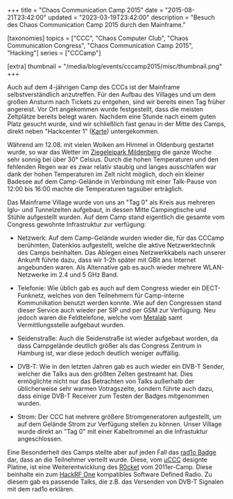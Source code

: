 +++
title = "Chaos Communication Camp 2015"
date = "2015-08-21T23:42:00"
updated = "2023-03-19T23:42:00"
description = "Besuch des Chaos Communication Camp 2015 durch den Mainframe."

[taxonomies]
topics = ["CCC", "Chaos Computer Club", "Chaos Communication Congress", "Chaos Communication Camp 2015", "Hacking"]
series =  ["CCCamp"]

[extra]
thumbnail = "/media/blog/events/cccamp2015/misc/thumbnail.png"
+++

Auch auf dem 4-jährigen Camp des CCCs ist der Mainframe selbstverständlich
anzutreffen. Für den Aufbau des Villages und um dem großen Ansturm nach Tickets
zu entgehen, sind wir bereits einen Tag früher angereist. Vor Ort angekommen
wurde festgestellt, dass die meisten Zeltplätze bereits belegt waren. Nachdem
eine Stunde nach einem guten Platz gesucht wurde, sind wir schließlich fast
genau in der Mitte des Camps, direkt neben "Hackcenter 1" ([Karte](/media/blog/events/cccamp2015/misc/map.pdf))
untergekommen.

Während am 12.08. mit vielen Wolken am Himmel in Oldenburg gestartet wurde, so
war das Wetter im [Ziegeleipark Mildenberg](http://www.ziegeleipark.de/) die ganze Woche sehr sonnig bei über 30°
Celsius. Durch die
hohen Temperaturen und den fehlenden Regen war es zwar relativ staubig und
langes ausschlafen war dank der hohen Temperaturen im Zelt nicht möglich, doch
ein kleiner Badesee auf dem Camp-Gelände in Verbindung mit einer Talk-Pause von
12:00 bis 16:00 machte die Temperaturen tagsüber erträglich.

Das Mainframe Village wurde von uns an "Tag 0" als Kreis aus mehreren Iglu-
und Tunnelzelten aufgebaut, in dessen Mitte Campingtische und Stühle
aufgestellt wurden. Auf dem Camp stand eigentlich die gesamte vom Congress
gewohnte Infrastruktur zur verfügung:

* Netzwerk: Auf dem Camp-Gelände wurden wieder die, für das CCCamp berühmten,
  Datenklos aufgestellt, welche die aktive Netzwerktechnik des Camps beinhalten.
  Das Ablegen eines Netzwerkkabels nach unserer Ankunft führte dazu, dass wir
  1-2h später mit GBit ans Internet angebunden waren. Als Alternative gab es
  auch wieder mehrere WLAN-Netzwerke im 2.4 und 5 GHz Band.

* Telefonie: Wie üblich gab es auch auf dem Congress wieder ein DECT-Funknetz,
  welches von den Teilnehmern für Camp-interne Kommunikation benutzt werden
  konnte. Wie auf den Congressen stand dieser Service auch wieder per SIP und
  per GSM zur Verfügung. Neu jedoch waren die Feldtelefone, welche vom [Metalab](https://metalab.at/) samt
  Vermittlungsstelle aufgebaut
  wurden.

* Seidenstraße: Auch die Seidenstraße ist wieder aufgebaut worden, da dass
  Campgelände deutlich größer als das Congress Zentrum in Hamburg ist, war diese
  jedoch deutlich weniger auffällig.

* DVB-T: Wie in den letzten Jahren gab es auch wieder ein DVB-T Sender,
  welcher die Talks aus den größten Zelten gestreamt hat. Dies ermöglichte nicht
  nur das Betrachten von Talks außerhalb der üblicherweise sehr warmen
  Votragszelte, sondern führte auch dazu, dass einige DVB-T Receiver zum Testen
  der Badges mitgenommen wurden.

* Strom: Der CCC hat mehrere größere Stromgeneratoren aufgestellt, um auf dem
  Gelände Strom zur Verfügung stellen zu können. Unser Village wurde direkt an
  "Tag 0" mit einer Kabeltrommel an die Infrastuktur angeschlossen.

Eine Besonderheit des Camps stellte aber auf jeden Fall das [rad1o Badge](https://github.com/rad1o) dar, dass an die
Teilnehmer verteilt wurde. Diese, vom [µCCC](https://muc.ccc.de) designte
Platine, ist eine Weiterentwicklung des [R0cket](https://web.archive.org/web/20160205053603/https://www.r0ket.de/) vom 2011er-Camp. Diese beinhalte ein zum
[HackRF One](https://greatscottgadgets.com/hackrf/) kompatibles Software Defined Radio. Zu diesem gab es passende Talks,
die z.B. das Versenden von DVB-T Signalen mit dem rad1o erklären.

[//]: # (TODO: Add and link to image gallery)
